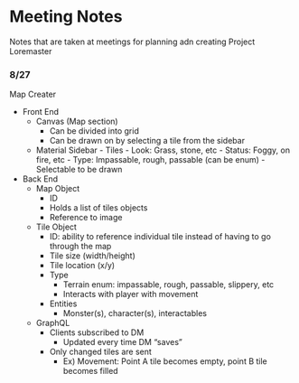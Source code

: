# Meeting Notes
Notes that are taken at meetings for planning adn creating Project Loremaster

### 8/27
Map Creater
- Front End
	- Canvas (Map section)
    	- Can be divided into grid
    	- Can be drawn on by selecting a tile from the sidebar
  - Material Sidebar
    	- Tiles
      		- Look: Grass, stone, etc
      		- Status: Foggy, on fire, etc
      		- Type: Impassable, rough, passable (can be enum)
  			- Selectable to be drawn
- Back End
	- Map Object
		- ID
		- Holds a list of tiles objects
		- Reference to image 
	- Tile Object
		- ID: ability to reference individual tile instead of having to go through the map
		- Tile size (width/height)
		- Tile location (x/y)
		- Type
			- Terrain enum: impassable, rough, passable, slippery, etc
			- Interacts with player with movement
		- Entities 
			- Monster(s), character(s), interactables
	- GraphQL
		- Clients subscribed to DM
			- Updated every time DM “saves”
		- Only changed tiles are sent
			- Ex) Movement: Point A tile becomes empty, point B tile becomes filled
